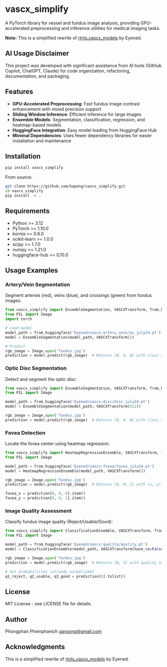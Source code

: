 # vascx_simplify

A PyTorch library for vessel and fundus image analysis, providing GPU-accelerated preprocessing and inference utilities for medical imaging tasks.

**Note:** This is a simplified rewrite of [rtnls_vascx_models](https://github.com/Eyened/rtnls_vascx_models) by Eyened.

## AI Usage Disclaimer

This project was developed with significant assistance from AI tools (GitHub Copilot, ChatGPT, Claude) for code organization, refactoring, documentation, and packaging.

## Features

- **GPU-Accelerated Preprocessing**: Fast fundus image contrast enhancement with mixed precision support
- **Sliding Window Inference**: Efficient inference for large images
- **Ensemble Models**: Segmentation, classification, regression, and heatmap-based models
- **HuggingFace Integration**: Easy model loading from HuggingFace Hub
- **Minimal Dependencies**: Uses fewer dependency libraries for easier installation and maintenance

## Installation

```bash
pip install vascx_simplify
```

From source:
```bash
git clone https://github.com/kapong/vascx_simplify.git
cd vascx_simplify
pip install -e .
```

## Requirements

- Python >= 3.12
- PyTorch >= 1.10.0
- kornia >= 0.6.0
- scikit-learn >= 1.0.0
- scipy >= 1.7.0
- numpy >= 1.21.0
- huggingface-hub >= 0.10.0

## Usage Examples

### Artery/Vein Segmentation

Segment arteries (red), veins (blue), and crossings (green) from fundus images:

```python
from vascx_simplify import EnsembleSegmentation, VASCXTransform, from_huggingface
from PIL import Image
import torch

# Load model
model_path = from_huggingface('Eyened/vascx:artery_vein/av_july24.pt')
model = EnsembleSegmentation(model_path, VASCXTransform())

# Predict
rgb_image = Image.open('fundus.jpg')
prediction = model.predict(rgb_image)  # Returns [B, H, W] with class values
```

### Optic Disc Segmentation

Detect and segment the optic disc:

```python
from vascx_simplify import EnsembleSegmentation, VASCXTransform, from_huggingface
from PIL import Image

model_path = from_huggingface('Eyened/vascx:disc/disc_july24.pt')
model = EnsembleSegmentation(model_path, VASCXTransform(512))

rgb_image = Image.open('fundus.jpg')
prediction = model.predict(rgb_image)  # Returns [B, H, W] with class values
```

### Fovea Detection

Locate the fovea center using heatmap regression:

```python
from vascx_simplify import HeatmapRegressionEnsemble, VASCXTransform, from_huggingface
from PIL import Image

model_path = from_huggingface('Eyened/vascx:fovea/fovea_july24.pt')
model = HeatmapRegressionEnsemble(model_path, VASCXTransform())

rgb_image = Image.open('fundus.jpg')
prediction = model.predict(rgb_image)  # Returns [B, M, 2] with (x, y) coordinates

fovea_x = prediction[0, 0, 0].item()
fovea_y = prediction[0, 0, 1].item()
```

### Image Quality Assessment

Classify fundus image quality (Reject/Usable/Good):

```python
from vascx_simplify import ClassificationEnsemble, VASCXTransform, from_huggingface
from PIL import Image

model_path = from_huggingface('Eyened/vascx:quality/quality.pt')
model = ClassificationEnsemble(model_path, VASCXTransform(have_ce=False))

rgb_image = Image.open('fundus.jpg')
prediction = model.predict(rgb_image)  # Returns [B, 3] with quality scores (already softmaxed)

# Get probabilities (already normalized)
q1_reject, q2_usable, q3_good = prediction[0].tolist()
```

## License

MIT License - see LICENSE file for details.

## Author

Phongphan Phienphanich <garpong@gmail.com>

## Acknowledgments

This is a simplified rewrite of [rtnls_vascx_models](https://github.com/Eyened/rtnls_vascx_models) by Eyened.

